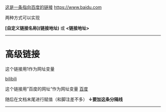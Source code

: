 [这是一条指向百度的链接](http://www.baidu.com)
<https://www.baidu.com>

两种方式可以实现

**\[自定义链接名称](链接地址)**
或
**<链接地址>**
***
# 高级链接
这个链接用1作为网址变量

[bilibili][1]

这个链接用”百度的网址“作为网址变量
[百度][百度的网址]

随后在文档末尾进行赋值（和脚注差不多）
**↓要加这条分隔线**
***
[1]: https://bilibili.com
[百度的网址]: https://baidu.com
